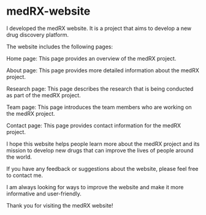 # medRX-website


I developed the medRX website. It is a project that aims to develop a new drug discovery platform.

The website includes the following pages:

Home page: This page provides an overview of the medRX project.

About page: This page provides more detailed information about the medRX project.

Research page: This page describes the research that is being conducted as part of the medRX project.

Team page: This page introduces the team members who are working on the medRX project.

Contact page: This page provides contact information for the medRX project.

I hope this website helps people learn more about the medRX project and its mission to develop new drugs that can improve the lives of people around the world.

If you have any feedback or suggestions about the website, please feel free to contact me.

I am always looking for ways to improve the website and make it more informative and user-friendly.

Thank you for visiting the medRX website!
